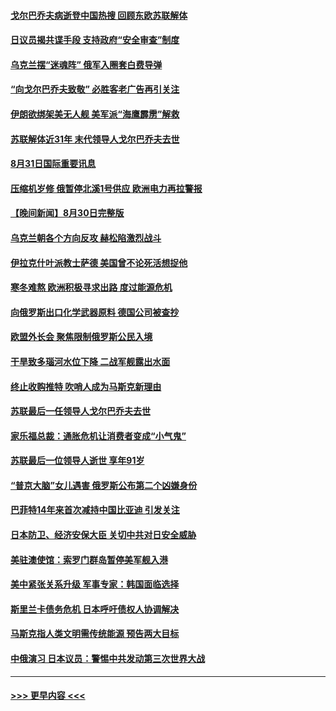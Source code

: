 #### [戈尔巴乔夫病逝登中国热搜 回顾东欧苏联解体](../pages/prog202/a103515281.md?t=08312201) 
#### [日议员揭共谍手段 支持政府“安全审查”制度](../pages/prog202/a103515178.md?t=08312201) 
#### [乌克兰摆“迷魂阵” 俄军入圈套白费导弹](../pages/prog202/a103515201.md?t=08312201) 
#### [“向戈尔巴乔夫致敬” 必胜客老广告再引关注](../pages/prog202/a103515196.md?t=08312201) 
#### [伊朗欲绑架美无人舰 美军派“海鹰霹雳”解救](../pages/prog202/a103515186.md?t=08312201) 
#### [苏联解体近31年 末代领导人戈尔巴乔夫去世](../pages/prog202/a103515168.md?t=08312201) 
#### [8月31日国际重要讯息](../pages/prog202/a103515166.md?t=08312201) 
#### [压缩机岁修 俄暂停北溪1号供应 欧洲电力再拉警报](../pages/prog202/a103515054.md?t=08312201) 
#### [【晚间新闻】8月30日完整版](../pages/prog202/a103514923.md?t=08312201) 
#### [乌克兰朝各个方向反攻 赫松陷激烈战斗](../pages/prog202/a103514995.md?t=08312201) 
#### [伊拉克什叶派教士萨德 美国曾不论死活想捉他](../pages/prog202/a103514964.md?t=08312201) 
#### [寒冬难熬 欧洲积极寻求出路 度过能源危机](../pages/prog202/a103514794.md?t=08312201) 
#### [向俄罗斯出口化学武器原料 德国公司被查抄](../pages/prog202/a103514789.md?t=08312201) 
#### [欧盟外长会 聚焦限制俄罗斯公民入境](../pages/prog202/a103514791.md?t=08312201) 
#### [干旱致多瑙河水位下降 二战军舰露出水面](../pages/prog202/a103514796.md?t=08312201) 
#### [终止收购推特 吹哨人成为马斯克新理由](../pages/prog202/a103514798.md?t=08312201) 
#### [苏联最后一任领导人戈尔巴乔夫去世](../pages/prog202/a103514787.md?t=08312201) 
#### [家乐福总裁：通胀危机让消费者变成“小气鬼”](../pages/prog202/a103514756.md?t=08312201) 
#### [苏联最后一位领导人逝世 享年91岁](../pages/prog202/a103514730.md?t=08312201) 
#### [“普京大脑”女儿遇害 俄罗斯公布第二个凶嫌身份](../pages/prog202/a103514687.md?t=08312201) 
#### [巴菲特14年来首次减持中国比亚迪 引发关注](../pages/prog202/a103514655.md?t=08312201) 
#### [日本防卫、经济安保大臣 关切中共对日安全威胁](../pages/prog202/a103514601.md?t=08312201) 
#### [美驻澳使馆：索罗门群岛暂停美军舰入港](../pages/prog202/a103514588.md?t=08312201) 
#### [美中紧张关系升级 军事专家：韩国面临选择](../pages/prog202/a103514594.md?t=08312201) 
#### [斯里兰卡债务危机 日本呼吁债权人协调解决](../pages/prog202/a103514604.md?t=08312201) 
#### [马斯克指人类文明需传统能源 预告两大目标](../pages/prog202/a103514609.md?t=08312201) 
#### [中俄演习 日本议员：警惕中共发动第三次世界大战](../pages/prog202/a103514598.md?t=08312201) 

----
#### [ >>> 更早内容 <<< ](../indexes/prog202-earlier.md)
